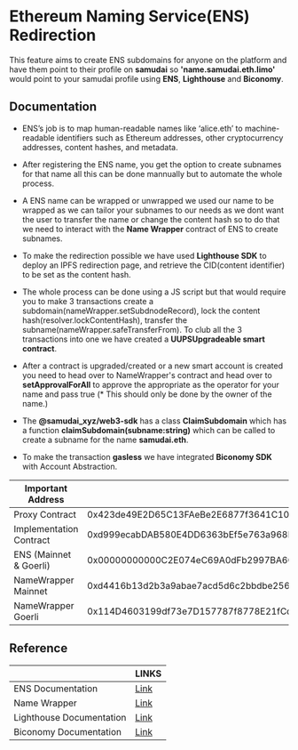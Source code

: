 # Ethereum Naming Service(ENS) Redirection

This feature aims to create ENS subdomains for anyone on the platform and have them point to their profile on **samudai** so **'name.samudai.eth.limo'** would point to your samudai profile using **ENS**, **Lighthouse** and **Biconomy**.

## Documentation

- ENS’s job is to map human-readable names like ‘alice.eth’ to machine-readable identifiers such as Ethereum addresses, other cryptocurrency addresses, content hashes, and metadata.

- After registering the ENS name, you get the option to create subnames for that name all this can be done mannually but to automate the whole process.

- A ENS name can be wrapped or unwrapped we used our name to be wrapped as we can tailor your subnames to our needs as we dont want the user to transfer the name or change the content hash so to do that we need to interact with the **Name Wrapper** contract of ENS to create subnames.

- To make the redirection possible we have used **Lighthouse SDK** to deploy an IPFS redirection page, and retrieve the CID(content identifier) to be set as the content hash.

- The whole process can be done using a JS script but that would require you to make 3 transactions create a subdomain(nameWrapper.setSubdnodeRecord), lock the content hash(resolver.lockContentHash), transfer the subname(nameWrapper.safeTransferFrom). To club all the 3 transactions into one we have created a **UUPSUpgradeable smart contract**.

- After a contract is upgraded/created or a new smart account is created you need to head over to NameWrapper's contract and head over to **setApprovalForAll** to approve the appropriate as the operator for your name and pass true (\* This should only be done by the owner of the name.)

- The **@samudai_xyz/web3-sdk** has a class **ClaimSubdomain** which has a function **claimSubdomain(subname:string)** which can be called to create a subname for the name **samudai.eth**.

- To make the transaction **gasless** we have integrated **Biconomy SDK** with Account Abstraction.

| Important Address       |                                            |
| ----------------------- | ------------------------------------------ |
| Proxy Contract          | 0x423de49E2D65C13FAeBe2E6877f3641C1041Ce11 |
| Implementation Contract | 0xd999ecabDAB580E4DD6363bEf5e763a968E7ad4C |
| ENS (Mainnet & Goerli)  | 0x00000000000C2E074eC69A0dFb2997BA6C7d2e1e |
| NameWrapper Mainnet     | 0xd4416b13d2b3a9abae7acd5d6c2bbdbe25686401 |
| NameWrapper Goerli      | 0x114D4603199df73e7D157787f8778E21fCd13066 |

## Reference

|                          | LINKS                                                                      |
| ------------------------ | -------------------------------------------------------------------------- |
| ENS Documentation        | [Link](https://docs.ens.domains/)                                          |
| Name Wrapper             | [Link](https://ens.mirror.xyz/0M0fgqa6zw8M327TJk9VmGY__eorvLAKwUwrHEhc1MI) |
| Lighthouse Documentation | [Link](https://docs.lighthouse.storage/lighthouse-1/)                      |
| Biconomy Documentation   | [Link](https://docs.biconomy.io/docs/overview)                             |
